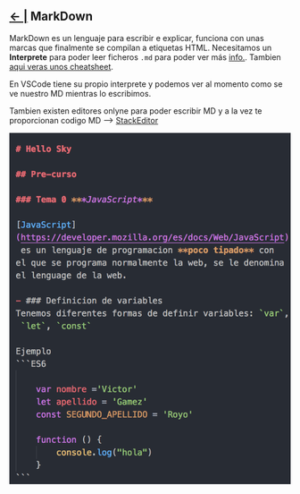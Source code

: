 ## [← |](https://github.com/VGamezz19/skylab-boot-notes/blob/dev/course/semana01/)  MarkDown 

MarkDown es un lenguaje para escribir e explicar, funciona con unas marcas que finalmente se compilan a etiquetas HTML.
Necesitamos un **Interprete** para poder leer ficheros `.md`
para poder ver más [info.](https://github.com/adam-p/markdown-here/wiki/Markdown-Cheatsheet). Tambien [aqui veras unos cheatsheet](https://guides.github.com/pdfs/markdown-cheatsheet-online.pdf).

En VSCode tiene su propio interprete y podemos ver al momento como se ve nuestro MD mientras lo escribimos.

Tambien existen editores onlyne para poder escribir MD y a la vez te proporcionan codigo MD --> [StackEditor](https://stackedit.io/editor)

![Imagen](https://github.com/VGamezz19/skylab-boot-notes/blob/dev/course/semana01/public/markDown.png)
